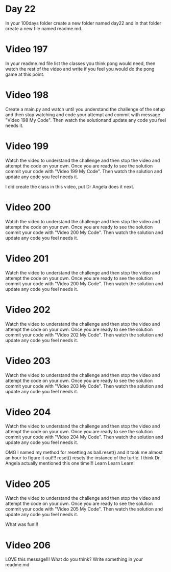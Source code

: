 # Day 22
In your 100days folder create a new folder named day22 and in that folder create a new file named readme.md.

# Video 197
In your readme.md file list the classes you think pong would need, then watch the rest of the video and write if you feel you would do the pong game at this point.  

# Video 198
Create a main.py and watch until you understand the challenge of the setup and then stop watching and code your attempt and commit with message "Video 198 My Code". Then watch the solutionand update any code you feel needs it. 

# Video 199
Watch the video to understand the challenge and then stop the video and attempt the code on your own.  Once you are ready to see the solution commit your code with "Video 199 My Code".  Then watch the solution and update any code you feel needs it.

I did create the class in this video, put Dr Angela does it next. 


# Video 200
Watch the video to understand the challenge and then stop the video and attempt the code on your own.  Once you are ready to see the solution commit your code with "Video 200 My Code".  Then watch the solution and update any code you feel needs it.

# Video 201
Watch the video to understand the challenge and then stop the video and attempt the code on your own.  Once you are ready to see the solution commit your code with "Video 200 My Code".  Then watch the solution and update any code you feel needs it.

# Video 202
Watch the video to understand the challenge and then stop the video and attempt the code on your own.  Once you are ready to see the solution commit your code with "Video 202 My Code".  Then watch the solution and update any code you feel needs it.

# Video 203
Watch the video to understand the challenge and then stop the video and attempt the code on your own.  Once you are ready to see the solution commit your code with "Video 203 My Code".  Then watch the solution and update any code you feel needs it.

# Video 204
Watch the video to understand the challenge and then stop the video and attempt the code on your own.  Once you are ready to see the solution commit your code with "Video 204 My Code".  Then watch the solution and update any code you feel needs it.

OMG I named my method for resetting as ball.reset() and it took me almost an hour to figure it out!!!  reset() resets the instance of the turtle. I think Dr. Angela actually mentioned this one time!!!  Learn Learn Learn!

# Video 205
Watch the video to understand the challenge and then stop the video and attempt the code on your own.  Once you are ready to see the solution commit your code with "Video 205 My Code".  Then watch the solution and update any code you feel needs it.

What was fun!!! 

# Video 206
LOVE this message!!! What do you think?  Write something in your readme.md

